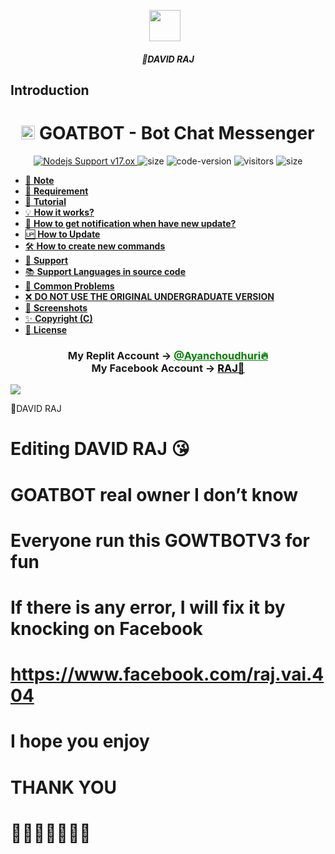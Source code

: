 <p align="center"><a href="https://www.facebook.com/raj.vai.404" target="_blank" rel="noopener noreferrer">
  <img src="https://i.imgur.com/DJdVhXS.jpeg" width="50" style="margin-right: 10px;"></a>
</p>
<h5 align="center">
🔹DAVID RAJ
</h5>

## Introduction
<h1 align="center"><img src="./dashboard/images/logo-non-bg.png" width="22px"> GOATBOT - Bot Chat Messenger</h1>

<p align="center">
	<a href="https://nodejs.org/dist/v11.30.0">
		<img src="https://img.shields.io/badge/Nodejs%20Support-17.ox-brightgreen.svg?style=flat-square" alt="Nodejs Support v17.ox">
	</a>
  <img alt="size" src="https://img.shields.io/github/repo-size/davidraj/DAVID_-RAJ-404.svg?style=flat-square&label=size">
  <img alt="code-version" src="https://img.shields.io/badge/dynamic/json?color=brightgreen&label=code%20version&prefix=v&query=%24.version&url=https://github.com/ntkhang03/Goat-Bot-V2/raw/main/package.json&style=flat-square">
  <img alt="visitors" src="https://visitor-badge.laobi.icu/badge?style=flat-square&page_id=ntkhang3.Goat-Bot-V2">
  <img alt="size" src="https://img.shields.io/badge/license-ATF-green?style=flat-square&color=brightgreen">
</p>

- [📝 **Note**](#-note)
- [🚧 **Requirement**](#-requirement)
- [📝 **Tutorial**](#-tutorial)
- [💡 **How it works?**](#-how-it-works)
- [🔔 **How to get notification when have new update?**](#-how-to-get-notification-when-have-new-update)
- [🆙 **How to Update**](#-how-to-update)
- [🛠️ **How to create new commands**](#️-how-to-create-new-commands)
- [💭 **Support**](#-support)
- [📚 **Support Languages in source code**](#-support-languages-in-source-code)
- [📌 **Common Problems**](#-common-problems)
- [❌ **DO NOT USE THE ORIGINAL UNDERGRADUATE VERSION**](#-do-not-use-the-original-undergraduate-version)
- [📸 **Screenshots**](#-screenshots)
- [✨ **Copyright (C)**](#-copyright-c)
- [📜 **License**](#-license)

<div align="center">
			<h3>My Replit Account ->
			<a href="https://replit.com/@CliffvincentTor" style="color: green;">@Ayanchoudhuri🔥</a>
				<br>
	My Facebook Account ->
	<a href="https://www.facebook.com/raj.vai.404" style="color: black;">RAJ🚀</a></h3></div>

<img align="center" src="https://i.imgur.com/0ljARnr.jpeg"/>


🔹DAVID RAJ


# Editing DAVID RAJ 😘

# GOATBOT real owner I don’t know

# Everyone run this GOWTBOTV3 for fun

# If there is any error, I will fix it by knocking on Facebook

# https://www.facebook.com/raj.vai.404

# I hope you enjoy

# THANK YOU

# 🥀🥀🥀🥀🥀🥀🥀
